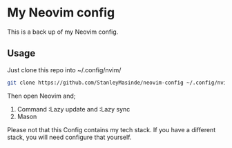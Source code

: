 # My Neovim config
This is a back up of my Neovim config. 

## Usage
Just clone this repo into ~/.config/nvim/ 
```bash
git clone https://github.com/StanleyMasinde/neovim-config ~/.config/nvim/
```
Then open Neovim and;
1. Command :Lazy update and :Lazy sync 
2. Mason 

Please not that this Config contains my tech stack. If you have a different stack, you will need configure that yourself. 

